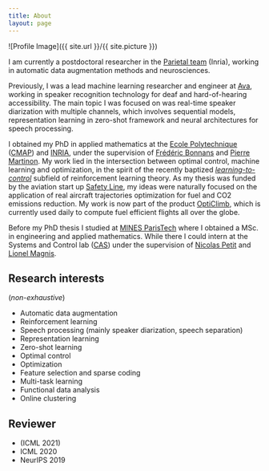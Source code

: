 ```yaml
---
title: About
layout: page
---
```


![Profile Image]({{ site.url }}/{{ site.picture }})

I am currently a postdoctoral researcher in the [Parietal team](https://team.inria.fr/parietal/) (Inria), working in automatic data augmentation methods and neurosciences.

Previously, I was a lead machine learning researcher and engineer at [Ava](https://www.ava.me/), working in speaker recognition technology for deaf and hard-of-hearing accessibility. The main topic I was focused on was real-time speaker diarization with multiple channels, which involves sequential models, representation learning in zero-shot framework and neural architectures for speech processing.

I obtained my PhD in applied mathematics at the [Ecole Polytechnique](https://www.polytechnique.edu/) ([CMAP](https://portail.polytechnique.edu/cmap/fr)) and [INRIA](https://team.inria.fr/commands/), under the supervision of [Frédéric Bonnans](http://www.cmap.polytechnique.fr/~bonnans/) and [Pierre Martinon](http://www.cmapx.polytechnique.fr/~martinon/). My work lied in the intersection between optimal control, machine learning and optimization, in the spirit of the recently baptized _[learning-to-control](https://people.eecs.berkeley.edu/~brecht/l2c-icml2018/)_ subfield of reinforcement learning theory.
As my thesis was funded by the aviation start up [Safety Line](https://www.safety-line.fr/), my ideas were naturally focused on the application of real aircraft trajectories optimization for fuel and CO2 emissions reduction. My work is now part of the product [OptiClimb](https://www.safety-line.fr/des-solutions-adaptees/opticlimb/), which is currently used daily to compute fuel efficient flights all over the globe.

Before my PhD thesis I studied at [MINES ParisTech](https://www.mines-paristech.fr/) where I obtained a MSc. in engineering and applied mathematics. While there I could intern at the Systems and Control lab ([CAS](http://cas.ensmp.fr/)) under the supervision of [Nicolas Petit](http://cas.ensmp.fr/~petit/) and [Lionel Magnis](http://cas.ensmp.fr/~magnis/).

## Research interests

(_non-exhaustive_)

-   Automatic data augmentation
-   Reinforcement learning
-   Speech processing (mainly speaker diarization, speech separation)
-   Representation learning
-   Zero-shot learning
-   Optimal control
-   Optimization
-   Feature selection and sparse coding
-   Multi-task learning
-   Functional data analysis
-   Online clustering

## Reviewer

-   (ICML 2021)
-   ICML 2020
-   NeurIPS 2019
